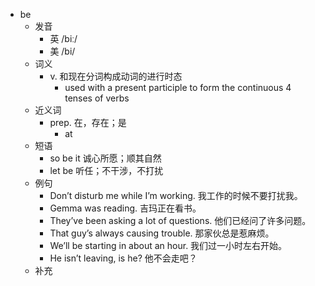 - be
  - 发音
    - 英 /biː/
    - 美 /bi/
  - 词义
    - v. 和现在分词构成动词的进行时态
      - used with a present participle to form the  continuous 4  tenses of verbs
  - 近义词
    - prep. 在，存在；是
      - at
  - 短语
    - so be it 诚心所愿；顺其自然
    - let be 听任；不干涉，不打扰
  - 例句
    - Don’t disturb me while I’m working. 我工作的时候不要打扰我。
    - Gemma was reading. 吉玛正在看书。
    - They’ve been asking a lot of questions. 他们已经问了许多问题。
    - That guy’s always causing trouble. 那家伙总是惹麻烦。
    - We’ll be starting in about an hour. 我们过一小时左右开始。
    - He isn’t leaving, is he? 他不会走吧？
  - 补充